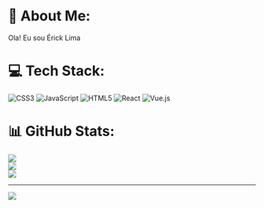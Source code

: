 # 💫 About Me:
Ola! Eu sou Érick Lima


# 💻 Tech Stack:
![CSS3](https://img.shields.io/badge/css3-%231572B6.svg?style=for-the-badge&logo=css3&logoColor=white) ![JavaScript](https://img.shields.io/badge/javascript-%23323330.svg?style=for-the-badge&logo=javascript&logoColor=%23F7DF1E) ![HTML5](https://img.shields.io/badge/html5-%23E34F26.svg?style=for-the-badge&logo=html5&logoColor=white) ![React](https://img.shields.io/badge/react-%2320232a.svg?style=for-the-badge&logo=react&logoColor=%2361DAFB) ![Vue.js](https://img.shields.io/badge/vue.js-%2335495e.svg?style=for-the-badge&logo=vuedotjs&logoColor=%234FC08D)
# 📊 GitHub Stats:
![](https://github-readme-stats.vercel.app/api?username=LinsArauj0&theme=tokyonight&hide_border=true&include_all_commits=true&count_private=false)<br/>
![](https://github-readme-streak-stats.herokuapp.com/?user=LinsArauj0&theme=tokyonight&hide_border=true)<br/>
![](https://github-readme-stats.vercel.app/api/top-langs/?username=LinsArauj0&theme=tokyonight&hide_border=true&include_all_commits=true&count_private=false&layout=compact)

---
[![](https://visitcount.itsvg.in/api?id=LinsArauj0&icon=0&color=0)](https://visitcount.itsvg.in)

<!-- Proudly created with GPRM ( https://gprm.itsvg.in ) -->
